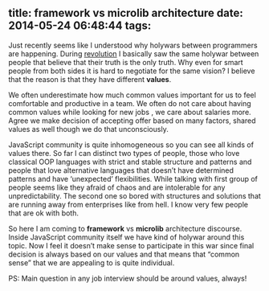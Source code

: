title: framework vs microlib architecture
date: 2014-05-24 06:48:44
tags:
---
Just  recently seems like I understood why holywars between programmers are happening. During [revolution](http://en.wikipedia.org/wiki/Euromaidan) I basically saw the same holywar between people that  believe that their truth is the only truth. Why even for smart people from both sides it is hard to negotiate for the same vision? I believe that the reason is that they have different **values**.

We often underestimate how much common values important for us to feel comfortable and productive in a team. We often do not care about having common values while looking for new jobs , we care about salaries more. Agree we make decision of accepting offer based on many factors, shared values as well though we do that unconsciously.

JavaScript community is quite inhomogeneous so you can see all kinds of values there. So far I can distinct two types of people, those who love classical OOP languages with strict and stable structure and patterns and people that love alternative languages that doesn’t have determined patterns and have ‘unexpected’ flexibilities. While talking with first group of people seems like they afraid of chaos and are intolerable for any unpredictability. The second one so bored with structures and solutions that are running away from enterprises like from hell. I know very few people that are ok with both.

So here I am coming to **framework** vs **microlib** architecture discourse. Inside JavaScript community itself we have kind of holywar around this topic. Now I feel it doesn’t make sense to participate in this war since final decision is always based on our values and that means that “common sense” that we are appealing to is quite individual.

PS: Main question in any job interview should be around values, always!
